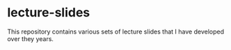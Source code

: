 # lecture-slides
This repository contains various sets of lecture slides that I have developed over they years.
